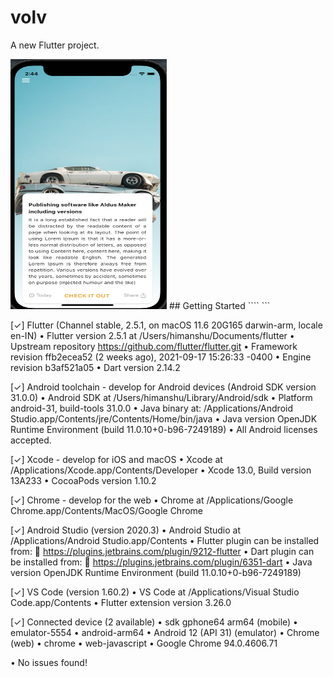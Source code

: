 # volv

A new Flutter project.

<img src="https://github.com/himanshu64/volv-task/blob/main/ss/Screenshot%202021-10-02%20at%202.44.34%20AM.png" height="400" width="250"/>
## Getting Started
```` 
```

[✓] Flutter (Channel stable, 2.5.1, on macOS 11.6 20G165 darwin-arm, locale en-IN)
    • Flutter version 2.5.1 at /Users/himanshu/Documents/flutter
    • Upstream repository https://github.com/flutter/flutter.git
    • Framework revision ffb2ecea52 (2 weeks ago), 2021-09-17 15:26:33 -0400
    • Engine revision b3af521a05
    • Dart version 2.14.2

[✓] Android toolchain - develop for Android devices (Android SDK version 31.0.0)
    • Android SDK at /Users/himanshu/Library/Android/sdk
    • Platform android-31, build-tools 31.0.0
    • Java binary at: /Applications/Android Studio.app/Contents/jre/Contents/Home/bin/java
    • Java version OpenJDK Runtime Environment (build 11.0.10+0-b96-7249189)
    • All Android licenses accepted.

[✓] Xcode - develop for iOS and macOS
    • Xcode at /Applications/Xcode.app/Contents/Developer
    • Xcode 13.0, Build version 13A233
    • CocoaPods version 1.10.2

[✓] Chrome - develop for the web
    • Chrome at /Applications/Google Chrome.app/Contents/MacOS/Google Chrome

[✓] Android Studio (version 2020.3)
    • Android Studio at /Applications/Android Studio.app/Contents
    • Flutter plugin can be installed from:
      🔨 https://plugins.jetbrains.com/plugin/9212-flutter
    • Dart plugin can be installed from:
      🔨 https://plugins.jetbrains.com/plugin/6351-dart
    • Java version OpenJDK Runtime Environment (build 11.0.10+0-b96-7249189)

[✓] VS Code (version 1.60.2)
    • VS Code at /Applications/Visual Studio Code.app/Contents
    • Flutter extension version 3.26.0

[✓] Connected device (2 available)
    • sdk gphone64 arm64 (mobile) • emulator-5554 • android-arm64  • Android 12 (API 31) (emulator)
    • Chrome (web)                • chrome        • web-javascript • Google Chrome 94.0.4606.71

• No issues found!
```
````
